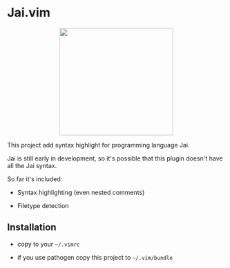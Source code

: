 # Jai.vim

<p align="center">
  <img width="263" height="249" src="https://upx.cz/2gO"/>
</p>

This project add syntax highlight for programming language Jai.

Jai is still early in development, so it's possible that this plugin doesn't have all the Jai syntax.

So far it's included:

* Syntax highlighting (even nested comments)

* Filetype detection

## Installation

* copy to your `~/.vimrc`

* if you use pathogen copy this project to `~/.vim/bundle`

